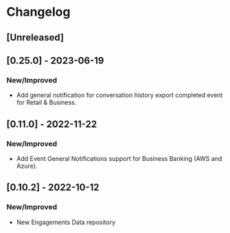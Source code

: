 # Changelog

## [Unreleased]

## [0.25.0] - 2023-06-19

### New/Improved

- Add general notification for conversation history export completed event for Retail & Business.

## [0.11.0] - 2022-11-22

### New/Improved

-   Add Event General Notifications support for Business Banking (AWS and Azure).

## [0.10.2] - 2022-10-12

### New/Improved

-   New Engagements Data repository